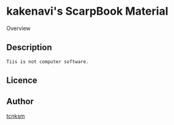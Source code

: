 kakenavi's ScarpBook Material
====

Overview

## Description
    Tiis is not computer software.

## Licence

## Author

[tcnksm](http://kakenavi.com)